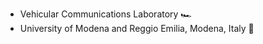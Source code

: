 - Vehicular Communications Laboratory 🏎️ 
- University of Modena and Reggio Emilia, Modena, Italy 📍

<!---
vehicomlab/vehicomlab is a ✨ special ✨ repository because its `README.md` (this file) appears on your GitHub profile.
You can click the Preview link to take a look at your changes.
--->
